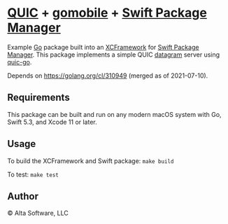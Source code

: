 # [QUIC](https://quicwg.org/) + [gomobile](https://pkg.go.dev/golang.org/x/mobile/cmd/gomobile) + [Swift Package Manager](https://swift.org/package-manager/)

Example [Go](https://golang.org/) package built into an [XCFramework](https://developer.apple.com/documentation/swift_packages/distributing_binary_frameworks_as_swift_packages) for [Swift Package Manager](https://swift.org/package-manager/). This package implements a simple QUIC [datagram](https://github.com/quicwg/datagram) server using [quic-go](https://github.com/https://github.com/lucas-clemente/quic-go).

Depends on <https://golang.org/cl/310949> (merged as of 2021-07-10).

## Requirements

This package can be built and run on any modern macOS system with Go, Swift 5.3, and Xcode 11 or later.

## Usage

To build the XCFramework and Swift package: `make build`

To test: `make test`

## Author

© Alta Software, LLC
